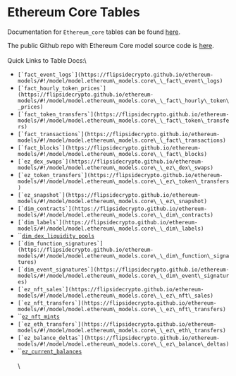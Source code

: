 # Ethereum Core Tables

Documentation for `Ethereum_core` tables can be found [here](https://flipsidecrypto.github.io/ethereum-models/#!/overview).&#x20;

The public Github repo with Ethereum Core model source code is [here](https://github.com/FlipsideCrypto/ethereum-models).\
\
Quick Links to Table Docs:\


* ``[`fact_event_logs`](https://flipsidecrypto.github.io/ethereum-models/#!/model/model.ethereum\_models.core\_\_fact\_event\_logs)``
* ``[`fact_hourly_token_prices`](https://flipsidecrypto.github.io/ethereum-models/#!/model/model.ethereum\_models.core\_\_fact\_hourly\_token\_prices)``
* ``[`fact_token_transfers`](https://flipsidecrypto.github.io/ethereum-models/#!/model/model.ethereum\_models.core\_\_fact\_token\_transfers)``
* ``[`fact_transactions`](https://flipsidecrypto.github.io/ethereum-models/#!/model/model.ethereum\_models.core\_\_fact\_transactions)``
* ``[`fact_blocks`](https://flipsidecrypto.github.io/ethereum-models/#!/model/model.ethereum\_models.core\_\_fact\_blocks)``
* ``[`ez_dex_swaps`](https://flipsidecrypto.github.io/ethereum-models/#!/model/model.ethereum\_models.core\_\_ez\_dex\_swaps)``
* ``[`ez_token_transfers`](https://flipsidecrypto.github.io/ethereum-models/#!/model/model.ethereum\_models.core\_\_ez\_token\_transfers)``
* ``[`ez_snapshot`](https://flipsidecrypto.github.io/ethereum-models/#!/model/model.ethereum\_models.core\_\_ez\_snapshot)``
* ``[`dim_contracts`](https://flipsidecrypto.github.io/ethereum-models/#!/model/model.ethereum\_models.core\_\_dim\_contracts)``
* ``[`dim_labels`](https://flipsidecrypto.github.io/ethereum-models/#!/model/model.ethereum\_models.core\_\_dim\_labels)``
* ``[`dim_dex_liquidity_pools`](https://flipsidecrypto.github.io/ethereum-models/#!/model/model.ethereum\_models.core\_\_dim\_dex\_liquidity\_pools)
* ``[`dim_function_signatures`](https://flipsidecrypto.github.io/ethereum-models/#!/model/model.ethereum\_models.core\_\_dim\_function\_signatures)``
* ``[`dim_event_signatures`](https://flipsidecrypto.github.io/ethereum-models/#!/model/model.ethereum\_models.core\_\_dim\_event\_signatures)``
* ``[`ez_nft_sales`](https://flipsidecrypto.github.io/ethereum-models/#!/model/model.ethereum\_models.core\_\_ez\_nft\_sales)``
* ``[`ez_nft_transfers`](https://flipsidecrypto.github.io/ethereum-models/#!/model/model.ethereum\_models.core\_\_ez\_nft\_transfers)``
* ``[`ez_nft_mints`](https://flipsidecrypto.github.io/ethereum-models/#!/model/model.ethereum\_models.core\_\_ez\_nft\_mints)
* ``[`ez_eth_transfers`](https://flipsidecrypto.github.io/ethereum-models/#!/model/model.ethereum\_models.core\_\_ez\_eth\_transfers)``
* ``[`ez_balance_deltas`](https://flipsidecrypto.github.io/ethereum-models/#!/model/model.ethereum\_models.core\_\_ez\_balance\_deltas)``
* ``[`ez_current_balances`](https://flipsidecrypto.github.io/ethereum-models/#!/model/model.ethereum\_models.core\_\_ez\_current\_balances)\
  \
  \

